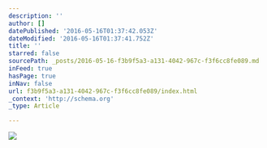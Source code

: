 ```yaml
---
description: ''
author: []
datePublished: '2016-05-16T01:37:42.053Z'
dateModified: '2016-05-16T01:37:41.752Z'
title: ''
starred: false
sourcePath: _posts/2016-05-16-f3b9f5a3-a131-4042-967c-f3f6cc8fe089.md
inFeed: true
hasPage: true
inNav: false
url: f3b9f5a3-a131-4042-967c-f3f6cc8fe089/index.html
_context: 'http://schema.org'
_type: Article

---
```

![](https://the-grid-user-content.s3-us-west-2.amazonaws.com/d51cf09b-2aba-4d31-981e-a48190b5bece.jpg)